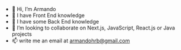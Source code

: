 - 👋 Hi, I’m Armando
- 👀 I have Front End knowledge
- 🌱 I have some Back End knowledge
- 💞️ I’m looking to collaborate on Next.js, JavaScript, React.js or Java projects
- 📫 write me an email at armandohrb@gmail.com

<!---
armandoH99/armandoH99 is a ✨ special ✨ repository because its `README.md` (this file) appears on your GitHub profile.
You can click the Preview link to take a look at your changes.
--->
